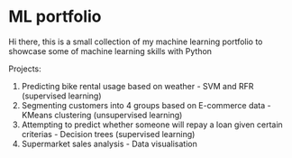 # ML portfolio

Hi there, this is a small collection of my machine learning portfolio to showcase some of machine learning skills with Python

Projects:
1. Predicting bike rental usage based on weather - SVM and RFR (supervised learning)
2. Segmenting customers into 4 groups based on E-commerce data - KMeans clustering (unsupervised learning)
3. Attempting to predict whether someone will repay a loan given certain criterias - Decision trees (supervised learning)
4. Supermarket sales analysis - Data visualisation
